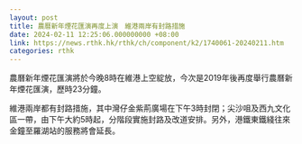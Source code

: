 ```yaml
---
layout: post
title: 農曆新年煙花匯演再度上演　維港兩岸有封路措施
date: 2024-02-11 12:25:06.000000000 +08:00
link: https://news.rthk.hk/rthk/ch/component/k2/1740061-20240211.htm
categories: rthk
---
```


農曆新年煙花匯演將於今晚8時在維港上空綻放，今次是2019年後再度舉行農曆新年煙花匯演，歷時23分鐘。

維港兩岸都有封路措施，其中灣仔金紫荊廣場在下午3時封閉；尖沙咀及西九文化區一帶，由下午大約5時起，分階段實施封路及改道安排。另外，港鐵東鐵綫往來金鐘至羅湖站的服務將會延長。
